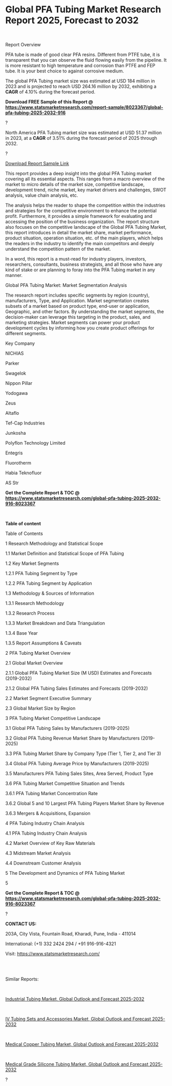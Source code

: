 <h1>Global PFA Tubing Market Research Report 2025, Forecast to 2032</h1><br/><p>Report Overview</p>
 
 
 
 <p>PFA tube is made of good clear PFA resins. Different from PTFE tube, it is transparent that you can observe the fluid flowing easily from the pipeline. It is more resistant to high temperature and corrosion than PTFE and FEP tube. It is your best choice to against corrosive medium.</p>
 
 
 
 <p>The global PFA Tubing market size was estimated at USD 184 million in 2023 and is projected to reach USD 264.16 million by 2032, exhibiting a <strong>CAGR</strong> of 4.10% during the forecast period.</p>
 
 
 
 <div><b>Download FREE Sample of this Report @ <a href="https://www.statsmarketresearch.com/download-free-sample/8023367/global-pfa-tubing-2025-2032-916">https://www.statsmarketresearch.com/report-sample/8023367/global-pfa-tubing-2025-2032-916</a></b></div>
 
 
 
 <p>? </p>
 
 
 
 <p>North America PFA Tubing market size was estimated at USD 51.37 million in 2023, at a <strong>CAGR</strong> of 3.51% during the forecast period of 2025 through 2032.</p>
 
 
 
 <p>? </p>
 
 
 
 <p><a href="https://www.statsmarketresearch.com/download-free-sample/8023367/global-pfa-tubing-2025-2032-916">Download Report Sample Link</a></p>
 
 
 
 <p>This report provides a deep insight into the global PFA Tubing market covering all its essential aspects. This ranges from a macro overview of the market to micro details of the market size, competitive landscape, development trend, niche market, key market drivers and challenges, SWOT analysis, value chain analysis, etc.</p>
 
 
 
 <p>The analysis helps the reader to shape the competition within the industries and strategies for the competitive environment to enhance the potential profit. Furthermore, it provides a simple framework for evaluating and accessing the position of the business organization. The report structure also focuses on the competitive landscape of the Global PFA Tubing Market, this report introduces in detail the market share, market performance, product situation, operation situation, etc. of the main players, which helps the readers in the industry to identify the main competitors and deeply understand the competition pattern of the market.</p>
 
 
 
 <p>In a word, this report is a must-read for industry players, investors, researchers, consultants, business strategists, and all those who have any kind of stake or are planning to foray into the PFA Tubing market in any manner.</p>
 
 
 
 <p>Global PFA Tubing Market: Market Segmentation Analysis</p>
 
 
 
 <p>The research report includes specific segments by region (country), manufacturers, Type, and Application. Market segmentation creates subsets of a market based on product type, end-user or application, Geographic, and other factors. By understanding the market segments, the decision-maker can leverage this targeting in the product, sales, and marketing strategies. Market segments can power your product development cycles by informing how you create product offerings for different segments.</p>
 
 
 
 <p>Key Company</p>
 
 
 
 <p>NICHIAS</p>
 
 
 
 <p>Parker</p>
 
 
 
 <p>Swagelok</p>
 
 
 
 <p>Nippon Pillar</p>
 
 
 
 <p>Yodogawa</p>
 
 
 
 <p>Zeus</p>
 
 
 
 <p>Altaflo</p>
 
 
 
 <p>Tef-Cap Industries</p>
 
 
 
 <p>Junkosha</p>
 
 
 
 <p>Polyflon Technology Limited</p>
 
 
 
 <p>Entegris</p>
 
 
 
 <p>Fluorotherm</p>
 
 
 
 <p>Habia Teknofluor</p>
 
 
 
 <p>AS Str</p>
 
 
 
 <div><b>Get the Complete Report & TOC @ <a href="https://www.statsmarketresearch.com/global-pfa-tubing-2025-2032-916-8023367">https://www.statsmarketresearch.com/global-pfa-tubing-2025-2032-916-8023367</a></b></div>
 
 
 
 <p><br />
 
 <b>Table of content</b></p>
 
 
 
 <p>Table of Contents<br />
 
 1 Research Methodology and Statistical Scope<br />
 
 1.1 Market Definition and Statistical Scope of PFA Tubing<br />
 
 1.2 Key Market Segments<br />
 
 1.2.1 PFA Tubing Segment by Type<br />
 
 1.2.2 PFA Tubing Segment by Application<br />
 
 1.3 Methodology & Sources of Information<br />
 
 1.3.1 Research Methodology<br />
 
 1.3.2 Research Process<br />
 
 1.3.3 Market Breakdown and Data Triangulation<br />
 
 1.3.4 Base Year<br />
 
 1.3.5 Report Assumptions & Caveats<br />
 
 2 PFA Tubing Market Overview<br />
 
 2.1 Global Market Overview<br />
 
 2.1.1 Global PFA Tubing Market Size (M USD) Estimates and Forecasts (2019-2032)<br />
 
 2.1.2 Global PFA Tubing Sales Estimates and Forecasts (2019-2032)<br />
 
 2.2 Market Segment Executive Summary<br />
 
 2.3 Global Market Size by Region<br />
 
 3 PFA Tubing Market Competitive Landscape<br />
 
 3.1 Global PFA Tubing Sales by Manufacturers (2019-2025)<br />
 
 3.2 Global PFA Tubing Revenue Market Share by Manufacturers (2019-2025)<br />
 
 3.3 PFA Tubing Market Share by Company Type (Tier 1, Tier 2, and Tier 3)<br />
 
 3.4 Global PFA Tubing Average Price by Manufacturers (2019-2025)<br />
 
 3.5 Manufacturers PFA Tubing Sales Sites, Area Served, Product Type<br />
 
 3.6 PFA Tubing Market Competitive Situation and Trends<br />
 
 3.6.1 PFA Tubing Market Concentration Rate<br />
 
 3.6.2 Global 5 and 10 Largest PFA Tubing Players Market Share by Revenue<br />
 
 3.6.3 Mergers & Acquisitions, Expansion<br />
 
 4 PFA Tubing Industry Chain Analysis<br />
 
 4.1 PFA Tubing Industry Chain Analysis<br />
 
 4.2 Market Overview of Key Raw Materials<br />
 
 4.3 Midstream Market Analysis<br />
 
 4.4 Downstream Customer Analysis<br />
 
 5 The Development and Dynamics of PFA Tubing Market<br />
 
 5</p>
 
 
 
 <div><b>Get the Complete Report & TOC @ <a href="https://www.statsmarketresearch.com/global-pfa-tubing-2025-2032-916-8023367">https://www.statsmarketresearch.com/global-pfa-tubing-2025-2032-916-8023367</a></b></div>
 
 
 
 <p>? </p>
 
 
 
 <p><b>CONTACT US:</b><br />
 
 203A, City Vista, Fountain Road, Kharadi, Pune, India - 411014<br />
 
 International: (+1) 332 2424 294 / +91 916-916-4321<br />
 
 Visit: <a href="https://www.statsmarketresearch.com/">https://www.statsmarketresearch.com/</a><br />
 
 <br />
 
 <br />
 
 Similar Reports:<br />
 
 <br />
 
 <a href="https://www.statsmarketresearch.com/global-industrial-tubing-forecast-2025-2032-398-8035448">Industrial Tubing Market, Global Outlook and Forecast 2025-2032</a><br />
 
 <br />
 
 <a href="https://www.statsmarketresearch.com/global-iv-tubing-sets-accessories-forecast-2025-2032-690-8033834">IV Tubing Sets and Accessories Market, Global Outlook and Forecast 2025-2032</a><br />
 
 <br />
 
 <a href="https://www.statsmarketresearch.com/global-medical-copper-tubing-forecast-2025-2032-713-8031201">Medical Copper Tubing Market, Global Outlook and Forecast 2025-2032</a><br />
 
 <br />
 
 <a href="https://www.statsmarketresearch.com/global-medical-grade-silicone-tubing-forecast-2025-2032-899-8031106">Medical Grade Silicone Tubing Market, Global Outlook and Forecast 2025-2032</a><br />
 
 ? </p>